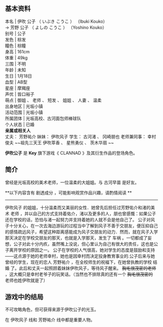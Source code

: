 **基本资料**  
---  
本名  |  伊吹 公子  （  いぶき こうこ  ）  （Ibuki Kouko）   
→  芳野 公子  （  よしの こうこ  ）  （Yoshino Kouko）  
别号  |  公子   
发色  |  棕发   
瞳色  |  棕瞳   
身高  |  161cm   
体重  |  49kg   
三围  |  不明   
年龄  |  未知   
生日  |  1月18日   
血型  |  AB型   
星座  |  摩羯座   
声优  |  皆口裕子   
萌点  |  御姐  、  老师  、  短发  、  姐姐  、  人妻  、  温柔   
出身地区  |  光坂小镇   
活动范围  |  光坂小镇   
所属团体  |  光坂高校、古河面包师棒球队   
个人状态  |  已婚   
**亲属或相关人**  
丈夫：  芳野祐介  妹妹：  伊吹风子  学生：  古河渚  、  冈崎朋也  老师兼同事：  幸村俊夫  ~~祖先三天王 伊吹萃香  、  星熊勇仪
、  茨木华扇  ~~  
  
**伊吹公子** 是 **Key** 旗下游戏《  CLANNAD  》及其衍生作品的登场角色。

##  简介

曾经是光坂高校的美术老师，一位温柔的大姐姐。与  古河早苗  是好友。

**以下内容含有 剧透成分  ，可能影响观赏作品兴趣，请酌情阅读 **  
  
---  
伊吹风子  的姐姐，十分温柔而又美丽的女性．她曾先后担任过芳野佑介和渚的美术  老师
，并以自己的方式支持着佑介，渚以及更多的人，朋也曾感慨：如果公子还在学校的话，恐怕与渚一起努力并支持着她的人就不会是他自己了。
公子对风子十分关心，在一次去海边游玩的过程当中了解到风子不善于交朋友，便压抑自己的感情疏远风子，希望这种距离感能成为风子交朋友的动力．然而，就在风子入学那天决定在学校交朋友的那天，也就是入学那天，发生了
车祸  。一切都成了妄想，公子对此十分内疚，虽然嘴上没说，但心里认为自己有很大的责任，这也是公子离开学校的原因之一。
公子在学校的人气很高，她对学生的态度是鼓励和支持——这点源于她的老师幸村，她也是因幸村而决定投身教育事业的.公子后来与她曾经的学生，现在的恋人  芳野祐介
，在全校师生的祝福下，在她曾执教的学校  结婚  了。此后和丈夫一起照顾着妹妹伊吹风子，等待风子醒来。  ~~胸毛很茂密的老师~~
，这大概只是幸村老爷子的玩笑话。（当然也不排除真的还有一个 ~~胸毛很茂密的~~ 老师也姓伊吹就是了）  
  
##  游戏中的结局

不可攻略角色，但可获得来源于伊吹公子的光玉。

在  伊吹风子  线和  芳野祐介  线中都是重要人物。


